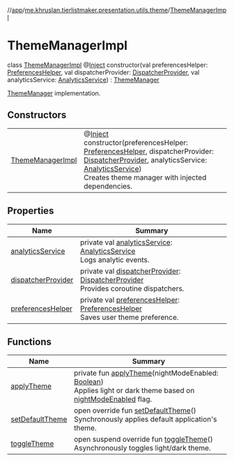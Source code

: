 //[app](../../../index.md)/[me.khruslan.tierlistmaker.presentation.utils.theme](../index.md)/[ThemeManagerImpl](index.md)

# ThemeManagerImpl

class [ThemeManagerImpl](index.md) @[Inject](https://javax-inject.github.io/javax-inject/api/javax/inject/Inject.html) constructor(val preferencesHelper: [PreferencesHelper](../../me.khruslan.tierlistmaker.data.providers.database/-preferences-helper/index.md), val dispatcherProvider: [DispatcherProvider](../../me.khruslan.tierlistmaker.data.providers.dispatchers/-dispatcher-provider/index.md), val analyticsService: [AnalyticsService](../../me.khruslan.tierlistmaker.util.analytics/-analytics-service/index.md)) : [ThemeManager](../-theme-manager/index.md)

[ThemeManager](../-theme-manager/index.md) implementation.

## Constructors

| | |
|---|---|
| [ThemeManagerImpl](-theme-manager-impl.md) | @[Inject](https://javax-inject.github.io/javax-inject/api/javax/inject/Inject.html) <br>constructor(preferencesHelper: [PreferencesHelper](../../me.khruslan.tierlistmaker.data.providers.database/-preferences-helper/index.md), dispatcherProvider: [DispatcherProvider](../../me.khruslan.tierlistmaker.data.providers.dispatchers/-dispatcher-provider/index.md), analyticsService: [AnalyticsService](../../me.khruslan.tierlistmaker.util.analytics/-analytics-service/index.md))<br>Creates theme manager with injected dependencies. |

## Properties

| Name | Summary |
|---|---|
| [analyticsService](analytics-service.md) | private val [analyticsService](analytics-service.md): [AnalyticsService](../../me.khruslan.tierlistmaker.util.analytics/-analytics-service/index.md)<br>Logs analytic events. |
| [dispatcherProvider](dispatcher-provider.md) | private val [dispatcherProvider](dispatcher-provider.md): [DispatcherProvider](../../me.khruslan.tierlistmaker.data.providers.dispatchers/-dispatcher-provider/index.md)<br>Provides coroutine dispatchers. |
| [preferencesHelper](preferences-helper.md) | private val [preferencesHelper](preferences-helper.md): [PreferencesHelper](../../me.khruslan.tierlistmaker.data.providers.database/-preferences-helper/index.md)<br>Saves user theme preference. |

## Functions

| Name | Summary |
|---|---|
| [applyTheme](apply-theme.md) | private fun [applyTheme](apply-theme.md)(nightModeEnabled: [Boolean](https://kotlinlang.org/api/latest/jvm/stdlib/kotlin/-boolean/index.html))<br>Applies light or dark theme based on [nightModeEnabled](apply-theme.md) flag. |
| [setDefaultTheme](set-default-theme.md) | open override fun [setDefaultTheme](set-default-theme.md)()<br>Synchronously applies default application's theme. |
| [toggleTheme](toggle-theme.md) | open suspend override fun [toggleTheme](toggle-theme.md)()<br>Asynchronously toggles light/dark theme. |
